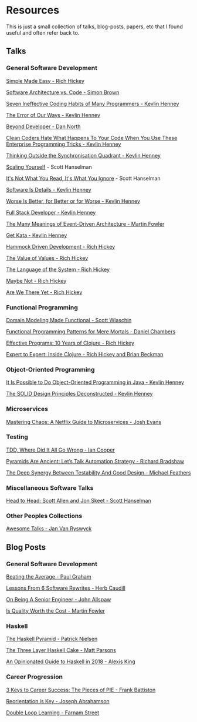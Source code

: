 # Resources

This is just a small collection of talks, blog-posts, papers, etc that I found useful and 
often refer back to.

## Talks

### General Software Development

[Simple Made Easy - Rich Hickey](https://www.infoq.com/presentations/Simple-Made-Easy/)

[Software Architecture vs. Code - Simon Brown](https://youtu.be/GAFZcYlO5S0)

[Seven Ineffective Coding Habits of Many Programmers - Kevlin Henney](https://youtu.be/ZsHMHukIlJY)

[The Error of Our Ways - Kevlin Henney](https://youtu.be/IiGXq3yY70o)

[Beyond Developer - Dan North](https://youtu.be/wYEk0y8LYfg)

[Clean Coders Hate What Happens To Your Code When You Use These Enterprise Programming Tricks - Kevlin Henney](https://youtu.be/brfqm9k6qzc)

[Thinking Outside the Synchronisation Quadrant - Kevlin Henney](https://youtu.be/2yXtZ8x7TXw)

[Scaling Yourself](https://youtu.be/FS1mnISoG7U) - Scott Hanselman

[It's Not What You Read, It's What You Ignore](https://youtu.be/IWPgUn8tL8s) - Scott Hanselman

[Software Is Details - Kevlin Henney](https://youtu.be/yOYkzecsunQ)

[Worse Is Better, for Better or for Worse - Kevlin Henney](https://youtu.be/yOYkzecsunQ)

[Full Stack Developer - Kevlin Henney](https://youtu.be/JiQct3QixMo)

[The Many Meanings of Event-Driven Architecture - Martin Fowler](https://youtu.be/STKCRSUsyP0)

[Get Kata - Kevlin Henney](https://youtu.be/dHPX1SzeDjE)

[Hammock Driven Development - Rich Hickey](https://youtu.be/f84n5oFoZBc)

[The Value of Values - Rich Hickey](https://youtu.be/-6BsiVyC1kM)

[The Language of the System - Rich Hickey](https://youtu.be/ROor6_NGIWU)

[Maybe Not - Rich Hickey](https://youtu.be/YR5WdGrpoug)

[Are We There Yet - Rich Hickey](https://youtu.be/E4RarTAZ2AY)

### Functional Programming

[Domain Modeling Made Functional - Scott Wlaschin](https://youtu.be/Up7LcbGZFuo)

[Functional Programming Patterns for Mere Mortals - Daniel Chambers](https://youtu.be/v9QGWbGppis)

[Effective Programs: 10 Years of Clojure - Rich Hickey](https://youtu.be/2V1FtfBDsLU)

[Expert to Expert: Inside Clojure - Rich Hickey and Brian Beckman](https://youtu.be/wASCH_gPnDw)

### Object-Oriented Programming

[It Is Possible to Do Object-Oriented Programming in Java - Kevlin Henney](https://vimeo.com/56748054)

[The SOLID Design Principles Deconstructed - Kevlin Henney](https://youtu.be/tMW08JkFrBA)

### Microservices

[Mastering Chaos: A Netflix Guide to Microservices - Josh Evans](https://youtu.be/CZ3wIuvmHeM)

### Testing

[TDD, Where Did It All Go Wrong - Ian Cooper](https://youtu.be/EZ05e7EMOLM)

[Pyramids Are Ancient: Let’s Talk Automation Strategy - Richard Bradshaw](https://youtu.be/83aHKC5C14Q)

[The Deep Synergy Between Testability And Good Design - Michael Feathers](https://youtu.be/4cVZvoFGJTU)

### Miscellaneous Software Talks

[Head to Head: Scott Allen and Jon Skeet - Scott Hanselman
](https://youtu.be/H2KkiRbDZyc)

### Other Peoples Collections

[Awesome Talks - Jan Van Ryswyck](https://github.com/JanVanRyswyck/awesome-talks)

## Blog Posts

### General Software Development

[Beating the Average - Paul Graham](http://www.paulgraham.com/avg.html)

[Lessons From 6 Software Rewrites - Herb Caudill](https://medium.com/@herbcaudill/lessons-from-6-software-rewrite-stories-635e4c8f7c22)

[On Being A Senior Engineer - John Allspaw](https://www.kitchensoap.com/2012/10/25/on-being-a-senior-engineer/)

[Is Quality Worth the Cost - Martin Fowler](https://martinfowler.com/articles/is-quality-worth-cost.html)

### Haskell

[The Haskell Pyramid - Patrick Nielsen](https://patrickmn.com/software/the-haskell-pyramid/)

[The Three Layer Haskell Cake - Matt Parsons](https://www.parsonsmatt.org/2018/03/22/three_layer_haskell_cake.html)

[An Opinionated Guide to Haskell in 2018 - Alexis King](https://lexi-lambda.github.io/blog/2018/02/10/an-opinionated-guide-to-haskell-in-2018/)

### Career Progression

[3 Keys to Career Success: The Pieces of PIE - Frank Battiston](http://www.mondofrank.com/pie/)

[Reorientation is Key - Joseph Abrahamson](https://jspha.com/posts/reorientation-is-key/)

[Double Loop Learning - Farnam Street](https://fs.blog/2018/06/double-loop-learning/)
